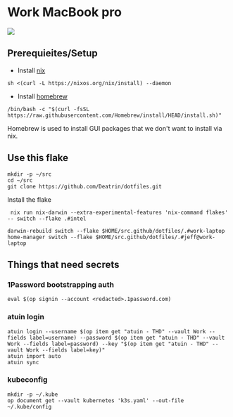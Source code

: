 # Work MacBook pro

![](https://imgur.com/40LA1EX.png)

## Prerequieites/Setup

* Install [nix](https://nixos.org/download.html)

```shell
sh <(curl -L https://nixos.org/nix/install) --daemon
```

* Install [homebrew](https://brew.sh/)

```shell
/bin/bash -c "$(curl -fsSL https://raw.githubusercontent.com/Homebrew/install/HEAD/install.sh)"
```

Homebrew is used to install GUI packages that we don't want to install via nix.

## Use this flake

```shell
mkdir -p ~/src
cd ~/src
git clone https://github.com/Deatrin/dotfiles.git
```

Install the flake

 ``` shell
  nix run nix-darwin --extra-experimental-features 'nix-command flakes' -- switch --flake .#intel
  ```

```shell
darwin-rebuild switch --flake $HOME/src.github/dotfiles/.#work-laptop
home-manager switch --flake $HOME/src.github/dotfiles/.#jeff@work-laptop
```

## Things that need secrets

### 1Password bootstrapping auth

```shell
eval $(op signin --account <redacted>.1password.com)
```

### atuin login

```shell
atuin login --username $(op item get "atuin - THD" --vault Work --fields label=username) --password $(op item get "atuin - THD" --vault Work --fields label=password) --key "$(op item get "atuin - THD" --vault Work --fields label=key)"
atuin import auto
atuin sync
```

### kubeconfig

```shell
mkdir -p ~/.kube
op document get --vault kubernetes 'k3s.yaml' --out-file ~/.kube/config
```
